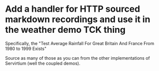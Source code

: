 # Add a handler for HTTP sourced markdown recordings and use it in the weather demo TCK thing

Specifically, the "Test Average Rainfall For Great Britain And France From 1980 to 1999 Exists"

Source as many of those as you can from the other implementations of Servirtium (well the coupled demos).
